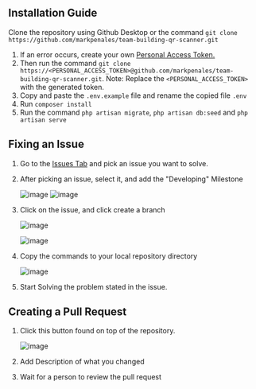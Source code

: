 ## Installation Guide
Clone the repository using Github Desktop or the command `git clone https://github.com/markpenales/team-building-qr-scanner.git`
    
1. If an error occurs, create your own [Personal Access Token.](https://docs.github.com/en/enterprise-server@3.6/authentication/keeping-your-account-and-data-secure/managing-your-personal-access-tokens)
2. Then run the command `git clone https://<PERSONAL_ACCESS_TOKEN>@github.com/markpenales/team-building-qr-scanner.git`. Note: Replace the `<PERSONAL_ACCESS_TOKEN>` with the generated token.
3. Copy and paste the `.env.example` file and rename the copied file `.env`
4. Run `composer install`
5. Run the command `php artisan migrate`, `php artisan db:seed` and `php artisan serve`

## Fixing an Issue
1. Go to the [Issues Tab](https://github.com/markpenales/team-building-qr-scanner/issues) and pick an issue you want to solve.
2. After picking an issue, select it, and add the "Developing" Milestone

   ![image](https://github.com/markpenales/team-building-qr-scanner/assets/63090671/21d6f5b0-fa87-442f-bc63-3a2e975c6371)
    ![image](https://github.com/markpenales/team-building-qr-scanner/assets/63090671/909d925d-8990-4452-b9ea-4959d6e66c67)
4. Click on the issue, and click create a branch

   ![image](https://github.com/markpenales/team-building-qr-scanner/assets/63090671/2942bdf7-ac1a-4775-a132-df157f76b67f)

   ![image](https://github.com/markpenales/team-building-qr-scanner/assets/63090671/0d3e4a63-bd03-4727-b718-a7ee8de4fee3)
   
6. Copy the commands to your local repository directory

   ![image](https://github.com/markpenales/team-building-qr-scanner/assets/63090671/bd785c13-1f47-4150-8810-1ac6437ab35f)

7. Start Solving the problem stated in the issue.

## Creating a Pull Request
1. Click this button found on top of the repository.

   ![image](https://github.com/markpenales/team-building-qr-scanner/assets/63090671/e8959544-7dfb-4917-ba8c-d7bf359970f4)

2. Add Description of what you changed

3. Wait for a person to review the pull request


